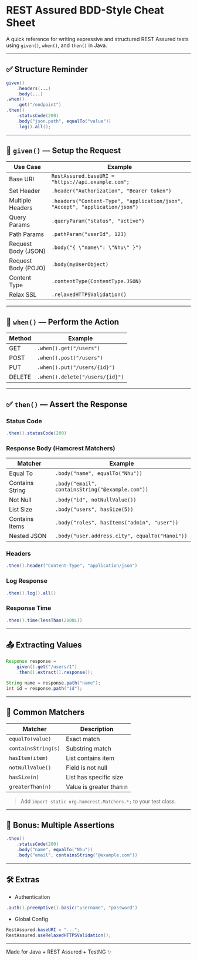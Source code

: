 # REST Assured BDD-Style Cheat Sheet

A quick reference for writing expressive and structured REST Assured tests using `given()`, `when()`, and `then()` in Java.

---

## ✅ Structure Reminder

```java
given()
    .headers(...)
    .body(...)
.when()
    .get("/endpoint")
.then()
    .statusCode(200)
    .body("json.path", equalTo("value"))
    .log().all();
```

---

## 🔧 `given()` — Setup the Request

| Use Case                | Example |
|-------------------------|---------|
| Base URI                | `RestAssured.baseURI = "https://api.example.com";` |
| Set Header              | `.header("Authorization", "Bearer token")` |
| Multiple Headers        | `.headers("Content-Type", "application/json", "Accept", "application/json")` |
| Query Params            | `.queryParam("status", "active")` |
| Path Params             | `.pathParam("userId", 123)` |
| Request Body (JSON)     | `.body("{ \"name\": \"Nhu\" }")` |
| Request Body (POJO)     | `.body(myUserObject)` |
| Content Type            | `.contentType(ContentType.JSON)` |
| Relax SSL               | `.relaxedHTTPSValidation()` |

---

## 🚀 `when()` — Perform the Action

| Method | Example |
|--------|---------|
| GET    | `.when().get("/users")` |
| POST   | `.when().post("/users")` |
| PUT    | `.when().put("/users/{id}")` |
| DELETE | `.when().delete("/users/{id}")` |

---

## ✅ `then()` — Assert the Response

### Status Code

```java
.then().statusCode(200)
```

### Response Body (Hamcrest Matchers)

| Matcher            | Example |
|--------------------|---------|
| Equal To           | `.body("name", equalTo("Nhu"))` |
| Contains String    | `.body("email", containsString("@example.com"))` |
| Not Null           | `.body("id", notNullValue())` |
| List Size          | `.body("users", hasSize(5))` |
| Contains Items     | `.body("roles", hasItems("admin", "user"))` |
| Nested JSON        | `.body("user.address.city", equalTo("Hanoi"))` |

### Headers

```java
.then().header("Content-Type", "application/json")
```

### Log Response

```java
.then().log().all()
```

### Response Time

```java
.then().time(lessThan(2000L))
```

---

## 📤 Extracting Values

```java
Response response = 
    given().get("/users/1")
    .then().extract().response();

String name = response.path("name");
int id = response.path("id");
```

---

## 🧪 Common Matchers

| Matcher             | Description |
|---------------------|-------------|
| `equalTo(value)`    | Exact match |
| `containsString(s)` | Substring match |
| `hasItem(item)`     | List contains item |
| `notNullValue()`    | Field is not null |
| `hasSize(n)`        | List has specific size |
| `greaterThan(n)`    | Value is greater than n |

> Add `import static org.hamcrest.Matchers.*;` to your test class.

---

## 🎁 Bonus: Multiple Assertions

```java
.then()
    .statusCode(200)
    .body("name", equalTo("Nhu"))
    .body("email", containsString("@example.com"))
```

---

## 🛠 Extras

- Authentication  
```java
.auth().preemptive().basic("username", "password")
```

- Global Config  
```java
RestAssured.baseURI = "...";
RestAssured.useRelaxedHTTPSValidation();
```

---

Made for Java + REST Assured + TestNG ✨
